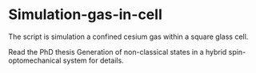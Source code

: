 # Simulation-gas-in-cell
The script is simulation a confined cesium gas within a square glass cell. 

Read the PhD thesis Generation of non-classical states in a hybrid spin-optomechanical system for details.
